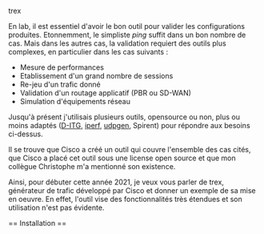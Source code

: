 trex

En lab, il est essentiel d'avoir le bon outil pour valider les configurations produites.
Etonnemment, le simpliste *ping* suffit dans un bon nombre de cas. Mais dans les autres cas, la validation requiert des outils plus complexes, en particulier dans les cas suivants :
- Mesure de performances
- Etablissement d'un grand nombre de sessions 
- Re-jeu d'un trafic donné
- Validation d'un routage applicatif (PBR ou SD-WAN) 
- Simulation d'équipements réseau 

Jusqu'à présent j'utilisais plusieurs outils, opensource ou non, plus ou moins adaptés ([D-ITG](http://traffic.comics.unina.it/software/ITG/), [iperf](https://iperf.fr/), [udpgen](https://github.com/PJO2/udpgen), Spirent) pour répondre aux besoins ci-dessus.

Il se trouve que Cisco a créé un outil qui couvre l'ensemble des cas cités, que Cisco a placé cet outil sous une license open source et que mon collègue Christophe m'a mentionné son existence.

Ainsi, pour débuter cette année 2021, je veux vous parler de trex, générateur de trafic développé par Cisco et donner un exemple de sa mise en oeuvre. En effet, l'outil vise des fonctionnalités très étendues et son utilisation n'est pas évidente.


== Installation ==


